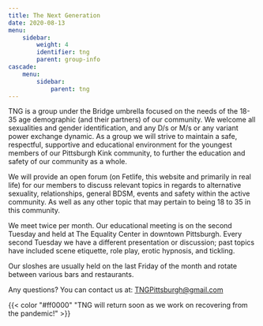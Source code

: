 ```yaml
---
title: The Next Generation
date: 2020-08-13
menu:
    sidebar:
        weight: 4
        identifier: tng
        parent: group-info
cascade:
    menu:
        sidebar:
            parent: tng
---
```


TNG is a group under the Bridge umbrella focused on the needs of the 18-35 age demographic (and their partners) of our community. We welcome all sexualities and gender identification, and any D/s or M/s or any variant power exchange dynamic. As a group we will strive to maintain a safe, respectful, supportive and educational environment for the youngest members of our Pittsburgh Kink community, to further the education and safety of our community as a whole.

We will provide an open forum (on Fetlife, this website and primarily in real life) for our members to discuss relevant topics in regards to alternative sexuality, relationships, general BDSM, events and safety within the active community. As well as any other topic that may pertain to being 18 to 35 in this community.

We meet twice per month. Our educational meeting is on the second Tuesday and held at The Equality Center in downtown Pittsburgh. Every second Tuesday we have a different presentation or discussion; past topics have included scene etiquette, role play, erotic hypnosis, and tickling.

Our sloshes are usually held on the last Friday of the month and rotate between various bars and restaurants.

Any questions? You can contact us at: [TNGPittsburgh@gmail.com](mailto:TNGPittsburgh@gmail.com)

{{< color "#ff0000" "TNG will return soon as we work on recovering from the pandemic!" >}}